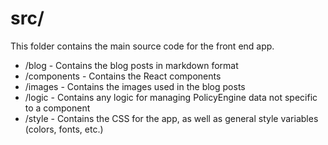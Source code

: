 # src/

This folder contains the main source code for the front end app.

- /blog - Contains the blog posts in markdown format
- /components - Contains the React components
- /images - Contains the images used in the blog posts
- /logic - Contains any logic for managing PolicyEngine data not specific to a component
- /style - Contains the CSS for the app, as well as general style variables (colors, fonts, etc.)
